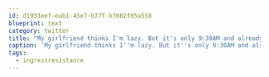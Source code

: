 ```yaml
---
id: d1933eef-eab1-45e7-b77f-bf082f85a558
blueprint: text
category: twitter
title: "My girlfriend thinks I'm lazy. But it's only 9:30AM and already I've hacked 3 portals and deployed 8 resonators. #ingressresistance"
caption: 'My girlfriend thinks I''m lazy. But it''s only 9:30AM and already I''ve hacked 3 portals and deployed 8 resonators. <span class="hashtag hashtag_local">#<a href="http://tweettemp.darylchymko.ca/?tag=ingressresistance">ingressresistance</a>'
tags:
  - ingressresistance
---
```


